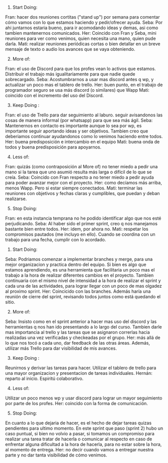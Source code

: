 <!-- La retrospectiva
A esta altura ya tenemos un sprint terminado. Eso quiere decir que tienen evidencia de cómo
funcionó el grupo durante estas semanas y es un muy buen momento para hacer un análisis.
La retrospectiva se centra en mejorar como equipo. Los invitamos a que implementen la
dinámica de la estrella de mar que busca resaltar aquello que hay que:
1. Comenzar a hacer.
2. Hacer más.
3. Continuar haciendo.
4. Hacer menos.
5. Dejar de hacer.
Pueden leer más sobre esta ceremonia aquí: https://proyectosagiles.org/2009/06/14/retrospectiva-estrella-mar-starfish-retrospective-scrum/ -->

<!-- lo siguiente son las partes de la "estrella de mar", cada uno agregue lo que le parezca en cada ítem: -->

1. Start Doing: 
<!-- Aquí van todas aquellas cosas innovadoras o que por cierta curiosidad queremos probar. O tal vez son soluciones comprobadas que notamos que deberíamos usar. Por ejemplo usar una wiki para la comunicación o repositorio interno. -->
Fran: hacer dos reuniones cortitas ("stand up") por semana para comentar cómo vamos con lo que estamos haciendo y pedir/ofrecer ayuda.
Seba: Por ahi juntarnos estaria bueno, para ir acomodando ideas y demas, asi como tambien mantenernos comunicados.
Her: Coincido con Fran y Seba, mini reuniones para ver como venimos, quien necesita una mano, quien pude darla.
Mati: realizar reuniones periódicas cortas o bien detallar en un breve mensaje de texto o audio los avances que se vaya obteniendo.

2. More of: 
<!-- Este paso personalmente considero que será alimentado por el anterior en las siguiente retrospectiva (espero). Es decir que los [Start Doing] se convertirán en [More of]. Esto significa aquellas cosas que estamos usando o haciendo y que queremos que mejoren. Son practicas que creemos que requiere mas refinamiento y que nos gustan mucho por ello hay que darles mas. -->
Fran: el uso de Discord para que los profes vean lo activos que estamos. Distribuir el trabajo más igualitariamente para que nadie  quede sobrecargado.
Seba: Acostumbrarnos a usar mas discord antes q wp, y actualizar un poco mas el tablero de trello.
Her: buen punto, en el trabajo de programador seguro se usa más discord (o similares) que Wapp
Mati: coincido con el incremento del uso del Discord. 
 
3. Keep Doing : 
<!-- Como secuencia lógica aquello que fue un [More of] llegaría a un nivel de maduración y se convertirá en [Keep Doing]. Es aquello que venimos haciendo y que nos brinda valor. Debemos seguir haciéndolo pero no será preocupación mejorarlo. Está bien como esta. -->
Fran: el uso de Trello para dar seguimiento al laburo. seguir avisandonos las cosas de manera informal (por whatsapp) para que sea más ágil.
Seba: Mantenernos en contacto es importante aunque lo sea por wp, es importante seguir aportando ideas y ser objetivos. Tambien creo que deberiamos continuar ayudandonos como lo venimos haciendo entre todos.
Her: buena predisposición e intercambio en el equipo
Mati: buena onda de todos y buena predisposición para apoyarnos.

4. Less of: 
<!-- En este punto ponemos aquello que tal vez en una retrospectiva fue [Start Doing] pero no nos genero el valor que queriamos. Aquello que intentamos pero no nos dan tanto beneficio como se esperaba. Está bien, démosle como una segunda oportunidad, pero no esta en nuestras prioridades. Tal vez no nos funcione. También puede ser el quitar una parte de una práctica como el reporte de horas mensual o cosas por el estilo, es decir, obligatorias de cumplir pero no nos aportan valor. Y es ahí donde seguimos con el -->
Fran: quizás (como contraposición al More of) no tener miedo a pedir una mano si la tarea que uno asumió resulta más larga o difícil de lo que se creía.
Seba: Coincido con Fran respecto a no tener miedo a pedir ayuda para poder avanzar mejor con el proyecto.
Her: como decíamos más arriba, menos Wapp. Pero si estar siempre conectados.
Mati: terminar las reuniones con objetivos y fechas claras y cumplibles, que puedan y deban realizarse.

5. Stop Doing:
 <!-- En este punto exponemos aquellas practicas que a pesar de ser [Less of] pues podemos eliminarlas. Cuando el equipo ve que no le da valor o simplemente no le gusta una practica puede optar por eliminarla. -->
 
 Fran: en esta instancia temprana no he podido identificar algo que nos esté perjudicando.
 Seba: Al haber sido el primer sprint, creo q nos manejamos bastante bien entre todos.
 Her: idem, por ahora no.
 Mati: respetar los compromisos pautados (me incluyo en ello). Cuando se coordina con un trabajo para una fecha, cumplir con lo acordado.


<!-- --------------------------------------------------------------------------------------------------------//------------------------------------------------------------------------------------------------------------ -->

 <!-- RETROSPECTIVA DE SPRINT 2 -->
 <!--
    1. Comenzar a hacer.
    2. Hacer más.
    3. Continuar haciendo.
    4. Hacer menos.
    5. Dejar de hacer.
-->


1. Start Doing: 
<!-- Aquí van todas aquellas cosas innovadoras o que por cierta curiosidad queremos probar. O tal vez son soluciones comprobadas que notamos que deberíamos usar. Por ejemplo usar una wiki para la comunicación o repositorio interno. -->
Seba: Podriamos comenzar a implementar branches y merge, para una mejor organizacion y practica dentro del equipo. Si bien es algo que estamos aprendiendo, es una herramienta que facilitaria un poco mas el trabajo a la hora de realizar diferentes cambios en el proyecto.
Tambien continuaria con el mismo nivel de intensidad a la hora de realizar el sprint y cada una de las actividades, para lograr llegar con un poco de mas olgadez al proximo sprint.
Her: Coincicido con las branches. Además haría una reunión de cierre del sprint, revisando todos juntos como está quedando el sitio.

2. More of:
<!-- Este paso personalmente considero que será alimentado por el anterior en las siguiente retrospectiva (espero). Es decir que los [Start Doing] se convertirán en [More of]. Esto significa aquellas cosas que estamos usando o haciendo y que queremos que mejoren. Son practicas que creemos que requiere mas refinamiento y que nos gustan mucho por ello hay que darles mas. -->
Seba: Insisto como en el sprint anterior a hacer mas uso del discord y las herramientas q nos han ido presentando a lo largo del curso. Tambien darle mas importancia al trello y las tareas que se asignaron correrlas hacia realizadas una vez verificadas y checkeadas por el grupo.
Her: más allá de lo que nos tocó a cada uno, dar feedback de las otras áreas. Además, utilizar más Trello para dar visibilidad de mis avances.

3. Keep Doing : 
<!-- Como secuencia lógica aquello que fue un [More of] llegaría a un nivel de maduración y se convertirá en [Keep Doing]. Es aquello que venimos haciendo y que nos brinda valor. Debemos seguir haciéndolo pero no será preocupación mejorarlo. Está bien como esta. -->
Reunirnos y derivar las tareas para hacer. Utilizar el tablero de trello para una mayor organizacion y presentacion de tareas individuales.
Hernán: reparto al inicio. Espiritú colaborativo.

4. Less of: 
<!-- En este punto ponemos aquello que tal vez en una retrospectiva fue [Start Doing] pero no nos genero el valor que queriamos. Aquello que intentamos pero no nos dan tanto beneficio como se esperaba. Está bien, démosle como una segunda oportunidad, pero no esta en nuestras prioridades. Tal vez no nos funcione. También puede ser el quitar una parte de una práctica como el reporte de horas mensual o cosas por el estilo, es decir, obligatorias de cumplir pero no nos aportan valor. Y es ahí donde seguimos con el -->
Utilizar un poco menos wp y usar discord para lograr un mayor seguimiento por parte de los profes.
Her: coincido con la forma de comunicación.

5. Stop Doing:
 <!-- En este punto exponemos aquellas practicas que a pesar de ser [Less of] pues podemos eliminarlas. Cuando el equipo ve que no le da valor o simplemente no le gusta una practica puede optar por eliminarla. -->
 En cuanto a lo que dejaria de hacer, es el hecho de dejar tareas quizas pendientes para ultimo momento. En este sprint que paso (sprint 2) hubo un caso puntual, si bien no volvio a pasar, si tomamos un compromiso para realizar una tarea tratar de hacerla o comunicar al respecto en caso de enfrentar alguna dificultad a la hora de hacerla, para no estar sobre la hora, al momento de entrega.
Her: no decir cuando vamos a entregar nuestra parte y no dar tanta visibilidad de cómo venimos.
 
